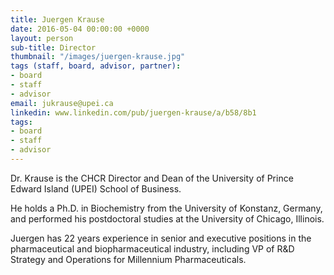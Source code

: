 ```yaml
---
title: Juergen Krause
date: 2016-05-04 00:00:00 +0000
layout: person
sub-title: Director
thumbnail: "/images/juergen-krause.jpg"
tags (staff, board, advisor, partner):
- board
- staff
- advisor
email: jukrause@upei.ca
linkedin: www.linkedin.com/pub/juergen-krause/a/b58/8b1
tags:
- board
- staff
- advisor
---
```

Dr. Krause is the CHCR Director and Dean of the University of Prince Edward Island (UPEI) School of Business.

He holds a Ph.D. in Biochemistry from the University of Konstanz, Germany, and performed his postdoctoral studies at the University of Chicago, Illinois.

Juergen has 22 years experience in senior and executive positions in the pharmaceutical and biopharmaceutical industry, including VP of R&D Strategy and Operations for Millennium Pharmaceuticals.